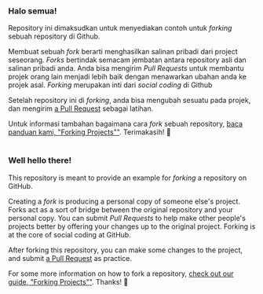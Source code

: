 ### Halo semua!

Repository ini dimaksudkan untuk menyediakan contoh untuk *forking* sebuah repository di Github.

Membuat sebuah *fork* berarti menghasilkan salinan pribadi dari project seseorang. *Forks* bertindak semacam jembatan antara repository asli dan salinan pribadi anda. Anda bisa mengirim *Pull Requests* untuk membantu projek orang lain menjadi lebih baik dengan menawarkan ubahan anda ke projek asal. *Forking* merupakan inti dari *social coding* di Github

Setelah repository ini di *forking*, anda bisa mengubah sesuatu pada projek, dan mengirim [a Pull Request](https://github.com/octocat/Spoon-Knife/pulls) sebagai latihan.

Untuk informasi tambahan bagaimana cara *fork* sebuah repository, [baca panduan kami, "Forking Projects""](http://guides.github.com/overviews/forking/). Terimakasih! :sparkling_heart:

#
### Well hello there!

This repository is meant to provide an example for *forking* a repository on GitHub.

Creating a *fork* is producing a personal copy of someone else's project. Forks act as a sort of bridge between the original repository and your personal copy. You can submit *Pull Requests* to help make other people's projects better by offering your changes up to the original project. Forking is at the core of social coding at GitHub.

After forking this repository, you can make some changes to the project, and submit [a Pull Request](https://github.com/octocat/Spoon-Knife/pulls) as practice.

For some more information on how to fork a repository, [check out our guide, "Forking Projects""](http://guides.github.com/overviews/forking/). Thanks! :sparkling_heart:

#
### 

